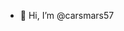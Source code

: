 - 👋 Hi, I’m @carsmars57

<!---
carsmars57/carsmars57 is a ✨ special ✨ repository because its `README.md` (this file) appears on your GitHub profile.
You can click the Preview link to take a look at your changes.
--->
